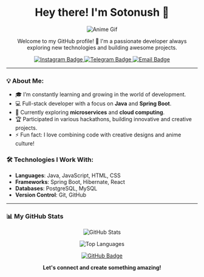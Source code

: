 <h1 align="center">Hey there! I'm Sotonush 👋</h1>

<p align="center">
  <img src="https://github.com/Sotonush/sotonush/blob/main/assets/Anime%20gifs%F0%9F%94%B9.gif" alt="Anime Gif">
</p>

<p align="center">
  Welcome to my GitHub profile! 🚀  
  I'm a passionate developer always exploring new technologies and building awesome projects.  
</p>

<p align="center">
  <a href="https://www.instagram.com/sotonush?igsh=MTdmczhpYWtxcDF0NA%3D%3D&utm_source=qr">
    <img src="https://img.shields.io/badge/Instagram-%20purple?style=for-the-badge&logo=instagram" alt="Instagram Badge"/>
  </a>
  <a href="https://t.me/sotonu">
    <img src="https://img.shields.io/badge/Telegram-%20blue?style=for-the-badge&logo=telegram" alt="Telegram Badge"/>
  </a>
  <a href="mailto:suleimanovamirbk@gmail.com">
    <img src="https://img.shields.io/badge/Email-%20red?style=for-the-badge&logo=gmail" alt="Email Badge"/>
  </a>
</p>

---

### 💡 About Me:
- 🎓 I’m constantly learning and growing in the world of development.
- 💻 Full-stack developer with a focus on **Java** and **Spring Boot**.
- 🌱 Currently exploring **microservices** and **cloud computing**.
- 🏆 Participated in various hackathons, building innovative and creative projects.
- ⚡ Fun fact: I love combining code with creative designs and anime culture!

### 🛠️ Technologies I Work With:
- **Languages**: Java, JavaScript, HTML, CSS
- **Frameworks**: Spring Boot, Hibernate, React
- **Databases**: PostgreSQL, MySQL
- **Version Control**: Git, GitHub

---

### 📊 My GitHub Stats

<p align="center">
  <img src="https://github-readme-stats.vercel.app/api?username=Sotonush&show_icons=true&count_private=true&hide_title=true&hide=prs&include_all_commits=true&theme=radical" alt="GitHub Stats"/>
</p>

<p align="center">
  <img src="https://github-readme-stats.vercel.app/api/top-langs/?username=Sotonush&layout=compact&theme=radical" alt="Top Languages"/>
</p>

<p align="center">
  <a href="https://github.com/Sotonush?tab=repositories">
    <img src="https://img.shields.io/badge/Check%20out%20my%20repos!-181717?style=for-the-badge&logo=github" alt="GitHub Badge"/>
  </a>
</p>

<p align="center">
  <b>Let's connect and create something amazing!</b>
</p>
